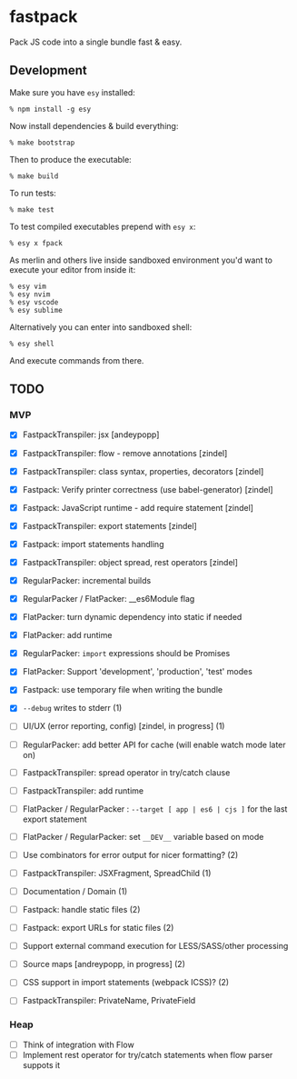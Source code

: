 # fastpack

Pack JS code into a single bundle fast & easy.

## Development

Make sure you have `esy` installed:

    % npm install -g esy

Now install dependencies & build everything:

    % make bootstrap

Then to produce the executable:

    % make build

To run tests:

    % make test

To test compiled executables prepend with `esy x`:

    % esy x fpack

As merlin and others live inside sandboxed environment you'd want to execute
your editor from inside it:

    % esy vim
    % esy nvim
    % esy vscode
    % esy sublime

Alternatively you can enter into sandboxed shell:

    % esy shell

And execute commands from there.

## TODO

### MVP

- [x] FastpackTranspiler: jsx [andeypopp]
- [x] FastpackTranspiler: flow - remove annotations [zindel]
- [x] FastpackTranspiler: class syntax, properties, decorators [zindel]
- [x] Fastpack: Verify printer correctness (use babel-generator) [zindel]
- [x] Fastpack: JavaScript runtime - add require statement [zindel]
- [x] FastpackTranspiler: export statements [zindel]
- [x] Fastpack: import statements handling
- [x] FastpackTranspiler: object spread, rest operators [zindel]
- [x] RegularPacker: incremental builds
- [x] RegularPacker / FlatPacker: __es6Module flag
- [x] FlatPacker: turn dynamic dependency into static if needed
- [x] FlatPacker: add runtime
- [x] RegularPacker: `import` expressions should be Promises
- [x] FlatPacker: Support 'development', 'production', 'test' modes
- [x] Fastpack: use temporary file when writing the bundle
- [x] `--debug` writes to stderr (1)

- [ ] UI/UX (error reporting, config) [zindel, in progress] (1)
- [ ] RegularPacker: add better API for cache (will enable watch mode later on)
- [ ] FastpackTranspiler: spread operator in try/catch clause
- [ ] FastpackTranspiler: add runtime
- [ ] FlatPacker / RegularPacker : `--target [ app | es6 | cjs ]` for the last
      export statement
- [ ] FlatPacker / RegularPacker: set `__DEV__` variable based on mode
- [ ] Use combinators for error output for nicer formatting? (2)
- [ ] FastpackTranspiler: JSXFragment, SpreadChild (1)
- [ ] Documentation / Domain (1)
- [ ] Fastpack: handle static files (2)
- [ ] Fastpack: export URLs for static files (2)
- [ ] Support external command execution for LESS/SASS/other processing
- [ ] Source maps [andreypopp, in progress] (2)
- [ ] CSS support in import statements (webpack ICSS)? (2)
- [ ] FastpackTranspiler: PrivateName, PrivateField

### Heap

- [ ] Think of integration with Flow
- [ ] Implement rest operator for try/catch statements when flow parser suppots it
